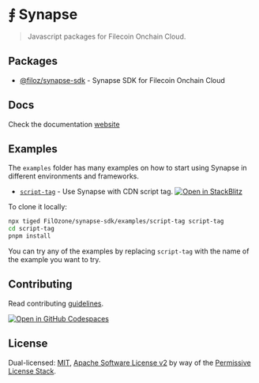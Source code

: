 # ⨎ Synapse

> Javascript packages for Filecoin Onchain Cloud.

## Packages

- [@filoz/synapse-sdk](https://github.com/FilOzone/synapse-sdk/tree/main/packages/synapse-sdk) - Synapse SDK for Filecoin Onchain Cloud
<!-- - [@filoz/synapse-react](https://github.com/FilOzone/synapse-sdk/tree/main/packages/synapse-sdk) - Synapse for React
- [@filoz/synapse-core](https://github.com/FilOzone/synapse-sdk/tree/main/packages/synapse-sdk) - Core Filecoin Onchain Cloud contract actions -->

## Docs

Check the documentation [website](https://synapse.filecoin.services/)

## Examples

The `examples` folder has many examples on how to start using Synapse in different environments and frameworks.

- [`script-tag`](https://github.com/FilOzone/synapse-sdk/tree/main/examples/script-tag) - Use Synapse with CDN script tag.
[![Open in StackBlitz](https://developer.stackblitz.com/img/open_in_stackblitz_small.svg)](https://stackblitz.com/github/FilOzone/synapse-sdk/tree/main/examples/script-tag?title=Synapse%20Script%20Tag&hideExplorer=1&theme=dark)

To clone it locally:

```bash
npx tiged FilOzone/synapse-sdk/examples/script-tag script-tag
cd script-tag
pnpm install
```

You can try any of the examples by replacing `script-tag` with the name of the example you want to try.

## Contributing

Read contributing  [guidelines](.github/CONTRIBUTING.md).

[![Open in GitHub Codespaces](https://github.com/codespaces/badge.svg)](https://codespaces.new/FilOzone/synapse-sdk)

## License

Dual-licensed: [MIT](./LICENSE.md), [Apache Software License v2](./LICENSE.md) by way of the
[Permissive License Stack](https://protocol.ai/blog/announcing-the-permissive-license-stack/).
